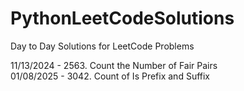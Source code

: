 # PythonLeetCodeSolutions
Day to Day Solutions for LeetCode Problems

11/13/2024 - 2563. Count the Number of Fair Pairs <br>
01/08/2025 - 3042. Count of Is Prefix and Suffix <br>
